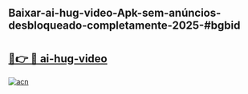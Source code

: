 ## Baixar-ai-hug-video-Apk-sem-anúncios-desbloqueado-completamente-2025-#bgbid

# <h2><a href="https://ainizakaria.my?title=ai-hug-video&ref=22M">🔗👉 🔴 ai-hug-video</a></h2>

[![acn](https://github.com/user-attachments/assets/0f9c940e-d8b0-45ae-aac7-cd30a18b3e1c)](https://ainizakaria.my?title=ai-hug-video&ref=22M)

